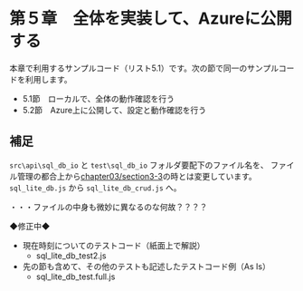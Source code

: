 # 第５章　全体を実装して、Azureに公開する

本章で利用するサンプルコード（リスト5.1）です。次の節で同一のサンプルコードを利用します。

 * 5.1節　ローカルで、全体の動作確認を行う
 * 5.2節　Azure上に公開して、設定と動作確認を行う


## 補足

`src\api\sql_db_io` と `test\sql_db_io` フォルダ要配下のファイル名を、
ファイル管理の都合上から[chapter03/section3-3](../../chapter03/section3-3)の時とは変更しています。
`sql_lite_db.js` から `sql_lite_db_crud.js` へ。

・・・ファイルの中身も微妙に異なるのな何故？？？？

◆修正中◆

* 現在時刻についてのテストコード（紙面上で解説）
  * sql_lite_db_test2.js
* 先の節も含めて、その他のテストも記述したテストコード例（As Is）
  * sql_lite_db_test.full.js

